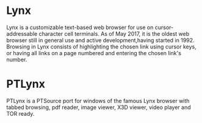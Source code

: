 # Lynx

Lynx is a customizable text-based web browser for use on cursor-addressable character cell terminals. As of May 2017, it is the oldest web browser still in general use and active development,having started in 1992. Browsing in Lynx consists of highlighting the chosen link using cursor keys, or having all links on a page numbered and entering the chosen link's number.

# PTLynx

PTLynx is a PTSource port for windows of the famous Lynx browser with tabbed browsing, pdf reader, image viewer, X3D viewer, video player and TOR ready.
